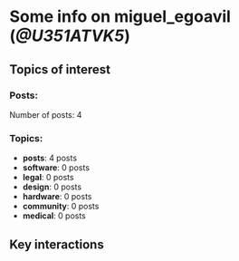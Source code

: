 # Some info on miguel_egoavil (_@U351ATVK5_)


## Topics of interest

### Posts: 

Number of posts: 4

### Topics:

* __posts__: 4 posts
* __software__: 0 posts
* __legal__: 0 posts
* __design__: 0 posts
* __hardware__: 0 posts
* __community__: 0 posts
* __medical__: 0 posts

## Key interactions 

